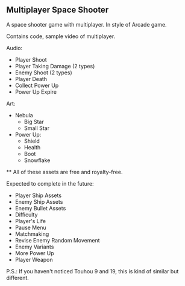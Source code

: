 ## Multiplayer Space Shooter

A space shooter game with multiplayer. In style of Arcade game.

Contains code, sample video of multiplayer. 

Audio:
* Player Shoot
* Player Taking Damage (2 types)
* Enemy Shoot (2 types)
* Player Death
* Collect Power Up
* Power Up Expire

Art:
* Nebula
  - Big Star
  - Small Star
* Power Up:
  - Shield
  - Health
  - Boot
  - Snowflake
 
** All of these assets are free and royalty-free.

Expected to complete in the future:
* Player Ship Assets
* Enemy Ship Assets
* Enemy Bullet Assets
* Difficulty
* Player's Life
* Pause Menu
* Matchmaking
* Revise Enemy Random Movement
* Enemy Variants
* More Power Up
* Player Weapon

P.S.: If you haven't noticed Touhou 9 and 19, this is kind of similar but different.
